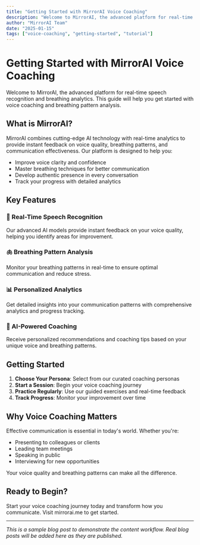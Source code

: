 ```yaml
---
title: "Getting Started with MirrorAI Voice Coaching"
description: "Welcome to MirrorAI, the advanced platform for real-time speech recognition and breathing analytics. This guide will help you get started with voice coaching and breathing pattern analysis."
author: "MirrorAI Team"
date: "2025-01-15"
tags: ["voice-coaching", "getting-started", "tutorial"]
---
```


# Getting Started with MirrorAI Voice Coaching

Welcome to MirrorAI, the advanced platform for real-time speech recognition and breathing analytics. This guide will help you get started with voice coaching and breathing pattern analysis.

## What is MirrorAI?

MirrorAI combines cutting-edge AI technology with real-time analytics to provide instant feedback on voice quality, breathing patterns, and communication effectiveness. Our platform is designed to help you:

- Improve voice clarity and confidence
- Master breathing techniques for better communication
- Develop authentic presence in every conversation
- Track your progress with detailed analytics

## Key Features

### 🎤 Real-Time Speech Recognition
Our advanced AI models provide instant feedback on your voice quality, helping you identify areas for improvement.

### 🫁 Breathing Pattern Analysis
Monitor your breathing patterns in real-time to ensure optimal communication and reduce stress.

### 📊 Personalized Analytics
Get detailed insights into your communication patterns with comprehensive analytics and progress tracking.

### 🤖 AI-Powered Coaching
Receive personalized recommendations and coaching tips based on your unique voice and breathing patterns.

## Getting Started

1. **Choose Your Persona**: Select from our curated coaching personas
2. **Start a Session**: Begin your voice coaching journey
3. **Practice Regularly**: Use our guided exercises and real-time feedback
4. **Track Progress**: Monitor your improvement over time

## Why Voice Coaching Matters

Effective communication is essential in today's world. Whether you're:
- Presenting to colleagues or clients
- Leading team meetings
- Speaking in public
- Interviewing for new opportunities

Your voice quality and breathing patterns can make all the difference.

## Ready to Begin?

Start your voice coaching journey today and transform how you communicate. Visit mirrorai.me to get started.

---

*This is a sample blog post to demonstrate the content workflow. Real blog posts will be added here as they are published.* 